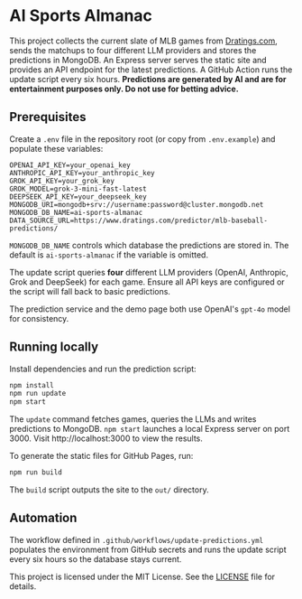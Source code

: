 # AI Sports Almanac

This project collects the current slate of MLB games from [Dratings.com](https://www.dratings.com/predictor/mlb-baseball-predictions/),
sends the matchups to four different LLM providers and stores the predictions in MongoDB.
An Express server serves the static site and provides an API endpoint for the latest predictions. A GitHub Action runs the update script every six hours.
**Predictions are generated by AI and are for entertainment purposes only. Do not use for betting advice.**

## Prerequisites

Create a `.env` file in the repository root (or copy from `.env.example`) and populate
these variables:

```
OPENAI_API_KEY=your_openai_key
ANTHROPIC_API_KEY=your_anthropic_key
GROK_API_KEY=your_grok_key
GROK_MODEL=grok-3-mini-fast-latest
DEEPSEEK_API_KEY=your_deepseek_key
MONGODB_URI=mongodb+srv://username:password@cluster.mongodb.net
MONGODB_DB_NAME=ai-sports-almanac
DATA_SOURCE_URL=https://www.dratings.com/predictor/mlb-baseball-predictions/
```

`MONGODB_DB_NAME` controls which database the predictions are stored in.  The default
is `ai-sports-almanac` if the variable is omitted.

The update script queries **four** different LLM providers (OpenAI, Anthropic, Grok and DeepSeek) for each game. Ensure all API keys are configured or the script will fall back to basic predictions.

The prediction service and the demo page both use OpenAI's `gpt-4o` model for consistency.

## Running locally

Install dependencies and run the prediction script:

```bash
npm install
npm run update
npm start
```
The `update` command fetches games, queries the LLMs and writes predictions to MongoDB.
`npm start` launches a local Express server on port 3000. Visit http://localhost:3000 to view the results.

To generate the static files for GitHub Pages, run:

```bash
npm run build
```
The `build` script outputs the site to the `out/` directory.
## Automation
The workflow defined in `.github/workflows/update-predictions.yml` populates the
environment from GitHub secrets and runs the update script every six hours so the database stays current.

This project is licensed under the MIT License.  See the [LICENSE](LICENSE) file for
details.
